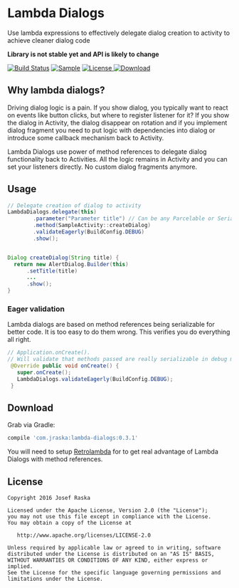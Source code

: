 # Lambda Dialogs
Use lambda expressions to effectively delegate dialog creation to activity to achieve cleaner dialog code

**Library is not stable yet and API is likely to change**

[![Build Status](https://travis-ci.org/jraska/lambda-dialogs.svg?branch=master)](https://travis-ci.org/jraska/lambda-dialogs)
[![Sample](https://img.shields.io/badge/Download-Sample-blue.svg)](https://drive.google.com/open?id=0B0T1YjC17C-rQ1EyX05mTXNicUk)
[![License](https://img.shields.io/badge/license-Apache%202.0-green.svg) ](https://github.com/jraska/lambda-dialogs/blob/master/LICENSE)
[![Download](https://api.bintray.com/packages/jraska/maven/com.jraska%3Alambda-dialogs/images/download.svg) ](https://bintray.com/jraska/maven/com.jraska%3Alambda-dialogs/_latestVersion)

## Why lambda dialogs?

Driving dialog logic is a pain. If you show dialog, you typically want to react on events like button clicks, 
but where to register listener for it? If you show the dialog in Activity, the dialog disappear on rotation and
if you implement dialog fragment you need to put logic with dependencies into dialog or introduce 
some callback mechanism back to Activity.

Lambda Dialogs use power of method references to delegate dialog functionality back to Activities. All the logic 
remains in Activity and you can set your listeners directly. No custom dialog fragments anymore.

## Usage
 ```java
 // Delegate creation of dialog to activity
 LambdaDialogs.delegate(this)
         .parameter("Parameter title") // Can be any Parcelable or Serializable
         .method(SampleActivity::createDialog)
         .validateEagerly(BuildConfig.DEBUG)
         .show();
 
 
 Dialog createDialog(String title) {
   return new AlertDialog.Builder(this)
       .setTitle(title)
       ... 
       .show();
 }

 
```

### Eager validation
Lambda dialogs are based on method references being serializable for better code. It is too easy to do them wrong. This verifies you do everything all right.

 ```java
 // Application.onCreate().
 // Will validate that methods passed are really serializable in debug mode
  @Override public void onCreate() {
    super.onCreate();
    LambdaDialogs.validateEagerly(BuildConfig.DEBUG);
  }


```


## Download

Grab via Gradle:
```groovy
compile 'com.jraska:lambda-dialogs:0.3.1'
```

You will need to setup [Retrolambda][Retrolambda] for to get real advantage of Lambda Dialogs with method references. 

## License

    Copyright 2016 Josef Raska

    Licensed under the Apache License, Version 2.0 (the "License");
    you may not use this file except in compliance with the License.
    You may obtain a copy of the License at

       http://www.apache.org/licenses/LICENSE-2.0

    Unless required by applicable law or agreed to in writing, software
    distributed under the License is distributed on an "AS IS" BASIS,
    WITHOUT WARRANTIES OR CONDITIONS OF ANY KIND, either express or implied.
    See the License for the specific language governing permissions and
    limitations under the License.
    
    
  [Retrolambda]: https://github.com/evant/gradle-retrolambda
